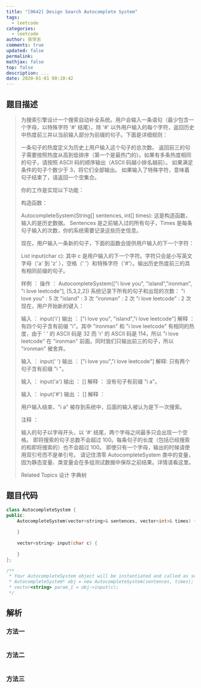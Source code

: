 ```yaml
---
title: "[0642] Design Search Autocomplete System"
tags:
  - leetcode
categories:
  - leetcode
author: 张学志
comments: true
updated: false
permalink:
mathjax: false
top: false
description: ...
date: 2020-01-01 00:10:42
---
```


## 题目描述

> 为搜索引擎设计一个搜索自动补全系统。用户会输入一条语句（最少包含一个字母，以特殊字符 '#' 结尾）。除 '#' 以外用户输入的每个字符，返回历史中热度前三并以当前输入部分为前缀的句子。下面是详细规则： 
> 
> 
> 一条句子的热度定义为历史上用户输入这个句子的总次数。 
> 返回前三的句子需要按照热度从高到低排序（第一个是最热门的）。如果有多条热度相同的句子，请按照 ASCII 码的顺序输出（ASCII 码越小排名越前）。 
> 如果满足条件的句子个数少于 3，将它们全部输出。 
> 如果输入了特殊字符，意味着句子结束了，请返回一个空集合。 
> 
> 
> 你的工作是实现以下功能： 
> 
> 构造函数： 
> 
> AutocompleteSystem(String[] sentences, int[] times): 这是构造函数，输入的是历史数据。 Sentences 是之前输入过的所有句子，Times 是每条句子输入的次数，你的系统需要记录这些历史信息。 
> 
> 现在，用户输入一条新的句子，下面的函数会提供用户输入的下一个字符： 
> 
> List<String> input(char c): 其中 c 是用户输入的下一个字符。字符只会是小写英文字母（'a' 到 'z' ），空格（' '）和特殊字符（'#'）。输出历史热度前三的具有相同前缀的句子。 
> 
> 
> 
> 样例 ： 
> 操作 ： AutocompleteSystem(["i love you", "island","ironman", "i love leetcode"], [5,3,2,2]) 
> 系统记录下所有的句子和出现的次数： 
> "i love you" : 5 次 
> "island" : 3 次 
> "ironman" : 2 次 
> "i love leetcode" : 2 次 
> 现在，用户开始新的键入： 
> 
> 
> 输入 ： input('i') 
> 输出 ： ["i love you", "island","i love leetcode"] 
> 解释 ： 
> 有四个句子含有前缀 "i"。其中 "ironman" 和 "i love leetcode" 有相同的热度，由于 ' ' 的 ASCII 码是 32 而 'r' 的 ASCII 码是 114，所以 "i love leetcode" 在 "ironman" 前面。同时我们只输出前三的句子，所以 "ironman" 被舍弃。 
> 
> 输入 ： input(' ') 
> 输出 ： ["i love you","i love leetcode"] 
> 解释: 
> 只有两个句子含有前缀 "i "。 
> 
> 输入 ： input('a') 
> 输出 ： [] 
> 解释 ： 
> 没有句子有前缀 "i a"。 
> 
> 输入 ： input('#') 
> 输出 ： [] 
> 解释 ： 
> 
> 用户输入结束，"i a" 被存到系统中，后面的输入被认为是下一次搜索。 
> 
> 
> 
> 注释 ： 
> 
> 
> 输入的句子以字母开头，以 '#' 结尾，两个字母之间最多只会出现一个空格。 
> 即将搜索的句子总数不会超过 100。每条句子的长度（包括已经搜索的和即将搜索的）也不会超过 100。 
> 即使只有一个字母，输出的时候请使用双引号而不是单引号。 
> 请记住清零 AutocompleteSystem 类中的变量，因为静态变量、类变量会在多组测试数据中保存之前结果。详情请看这里。 
> 
> 
> 
> Related Topics 设计 字典树

## 题目代码

```cpp
class AutocompleteSystem {
public:
    AutocompleteSystem(vector<string>& sentences, vector<int>& times) {
        
    }
    
    vector<string> input(char c) {
        
    }
};

/**
 * Your AutocompleteSystem object will be instantiated and called as such:
 * AutocompleteSystem* obj = new AutocompleteSystem(sentences, times);
 * vector<string> param_1 = obj->input(c);
 */
```

## 解析

### 方法一

```cpp

```

### 方法二

```cpp

```

### 方法三

```cpp

```

